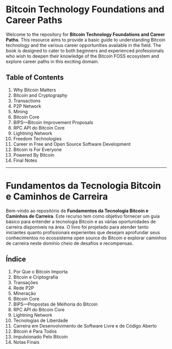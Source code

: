# Bitcoin Technology Foundations and Career Paths

Welcome to the repository for **Bitcoin Technology Foundations and Career Paths**. This resource aims to provide a basic guide to understanding Bitcoin technology and the various career opportunities available in the field. The book is designed to cater to both beginners and experienced professionals who wish to deepen their knowledge of the Bitcoin FOSS ecosystem and explore career paths in this exciting domain.

## Table of Contents

1. Why Bitcoin Matters
2. Bitcoin and Cryptography
3. Transactions
4. P2P Network
5. Mining
6. Bitcoin Core
7. BIPS—Bitcoin Improvement Proposals
8. RPC API do Bitcoin Core
9. Lightning Network
10. Freedom Technologies
11. Career in Free and Open Source Software Development
12. Bitcoin is For Everyone
13. Powered By Bitcoin
14. Final Notes

---

# Fundamentos da Tecnologia Bitcoin e Caminhos de Carreira

Bem-vindo ao repositório de **Fundamentos da Tecnologia Bitcoin e Caminhos de Carreira**. Este recurso tem como objetivo fornecer um guia básico para entender a tecnologia Bitcoin e as várias oportunidades de carreira disponíveis na área. O livro foi projetado para atender tanto iniciantes quanto profissionais experientes que desejam aprofundar seus conhecimentos no ecossistema open source do Bitcoin e explorar caminhos de carreira neste domínio cheio de desafios e recompensas.

## Índice

1. Por Que o Bitcoin Importa
2. Bitcoin e Criptografia
3. Transações
4. Rede P2P
5. Mineração
6. Bitcoin Core
7. BIPS—Propostas de Melhoria do Bitcoin
8. RPC API do Bitcoin Core
9. Lightning Network
10. Tecnologias de Liberdade
11. Carreira em Desenvolvimento de Software Livre e de Código Aberto
12. Bitcoin é Para Todos
13. Impulsionado Pelo Bitcoin
14. Notas Finais